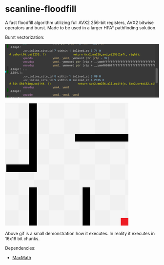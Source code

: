 # scanline-floodfill
A fast floodfill algorithm utilizing full AVX2 256-bit registers, AVX2 bitwise operators and burst. Made to be used in a larger HPA* pathfinding solution.


Burst vectorization:

![](vectorized.PNG)


![](scanline.gif)

Above gif is a small demonstration how it executes. In reality it executes in 16x16 bit chunks.

Dependencies:
- [MaxMath](https://www.github.com/MrUnbelievable92/MaxMath)
